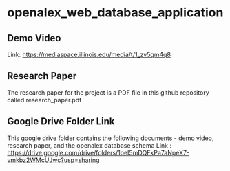 # openalex_web_database_application

## Demo Video 
Link: https://mediaspace.illinois.edu/media/t/1_zv5qm4q8

## Research Paper 
The research paper for the project is a PDF file in this github repository called research_paper.pdf

## Google Drive Folder Link
This google drive folder contains the following documents - demo video, research paper, and the openalex database schema 
Link : https://drive.google.com/drive/folders/1oeI5mDQFkPa7aNpeX7-vmkbz2WMcUJwc?usp=sharing 
